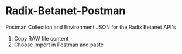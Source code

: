 # Radix-Betanet-Postman
Postman Collection and Environment JSON for the Radix Betanet API's

1. Copy RAW file content
2. Choose Import in Postman and paste
